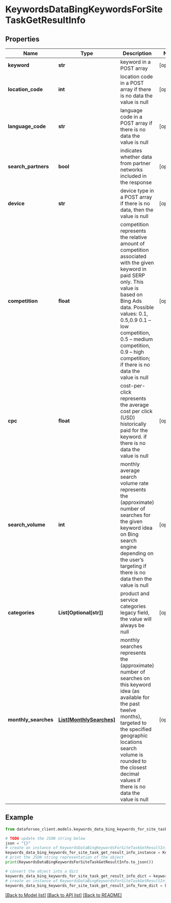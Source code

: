 # KeywordsDataBingKeywordsForSiteTaskGetResultInfo


## Properties

Name | Type | Description | Notes
------------ | ------------- | ------------- | -------------
**keyword** | **str** | keyword in a POST array | [optional] 
**location_code** | **int** | location code in a POST array if there is no data the value is null | [optional] 
**language_code** | **str** | language code in a POST array if there is no data the value is null | [optional] 
**search_partners** | **bool** | indicates whether data from partner networks included in the response | [optional] 
**device** | **str** | device type in a POST array if there is no data, then the value is null | [optional] 
**competition** | **float** | competition represents the relative amount of competition associated with the given keyword in paid SERP only. This value is based on Bing Ads data. Possible values: 0.1, 0.5,0.9  0.1 – low competition, 0.5 – medium competition, 0.9 – high competition; if there is no data the value is null | [optional] 
**cpc** | **float** | cost-per-click represents the average cost per click (USD) historically paid for the keyword. if there is no data the value is null | [optional] 
**search_volume** | **int** | monthly average search volume rate represents the (approximate) number of searches for the given keyword idea on Bing search engine depending on the user’s targeting if there is no data then the value is null | [optional] 
**categories** | **List[Optional[str]]** | product and service categories legacy field, the value will always be null | [optional] 
**monthly_searches** | [**List[MonthlySearches]**](MonthlySearches.md) | monthly searches represents the (approximate) number of searches on this keyword idea (as available for the past twelve months), targeted to the specified geographic locations search volume is rounded to the closest decimal values if there is no data the value is null | [optional] 

## Example

```python
from dataforseo_client.models.keywords_data_bing_keywords_for_site_task_get_result_info import KeywordsDataBingKeywordsForSiteTaskGetResultInfo

# TODO update the JSON string below
json = "{}"
# create an instance of KeywordsDataBingKeywordsForSiteTaskGetResultInfo from a JSON string
keywords_data_bing_keywords_for_site_task_get_result_info_instance = KeywordsDataBingKeywordsForSiteTaskGetResultInfo.from_json(json)
# print the JSON string representation of the object
print(KeywordsDataBingKeywordsForSiteTaskGetResultInfo.to_json())

# convert the object into a dict
keywords_data_bing_keywords_for_site_task_get_result_info_dict = keywords_data_bing_keywords_for_site_task_get_result_info_instance.to_dict()
# create an instance of KeywordsDataBingKeywordsForSiteTaskGetResultInfo from a dict
keywords_data_bing_keywords_for_site_task_get_result_info_form_dict = keywords_data_bing_keywords_for_site_task_get_result_info.from_dict(keywords_data_bing_keywords_for_site_task_get_result_info_dict)
```
[[Back to Model list]](../README.md#documentation-for-models) [[Back to API list]](../README.md#documentation-for-api-endpoints) [[Back to README]](../README.md)



